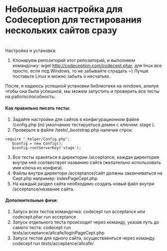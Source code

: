 # Небольшая настройка для Codeception для тестирования нескольких сайтов сразу <h1>
Настройка и установка:

1. Клонируем репозиторий этот репозиторий, и выполняем командочку: wget http://codeception.com/codecept.phar, для linux все просто, если под Windows, то не забывайте страдать =)
Лучше поставьте Linux и можно забыть о несчатьях.

После, я надеюсь успешной установки библиотеки на windows, алилуя чтобы она была  успешной, мы можем запустить и проверить все тесты на работоспособность:

#### Как правильно писать тесты:
1. Задайте настройки для сайтов в конфигурационном файле /config.php (по умолчанию тестируеться  домен c ключом: stage ).
2. Проверьте в файле /tests/_bootstrap.php наличие строк:
```
require "_helper/Config.php";
   $config = new Config();
   $config->setServerKey('stage');
```
3. Все тесты храняться в директории /acceptance, каждая директория внутри неё соотвествует названию сайта (желательно использовать имя ключа из конфига).
4. Файлы внутри директори /acceptance/сайт должны заканчиваться на Cept.php например: indexPageCept.php
5. На каждый раздел сайта необходимо создать новый файл внутри /acceptance/название сайта.

#### Дополнительные фичи:
1. Запуск всех тестов командочка: codecept run acceptance или codecept.phar run acceptance
2. Запуск отдельного теста происходит через команду, указав путь до самого теста:
 codecept run tests/acceptance/allcafe/loginPageCept.php
3. Запуск тестов для одного сайта, осуществяенться через команду: 
 codecept run tests/acceptance/allcafe/


